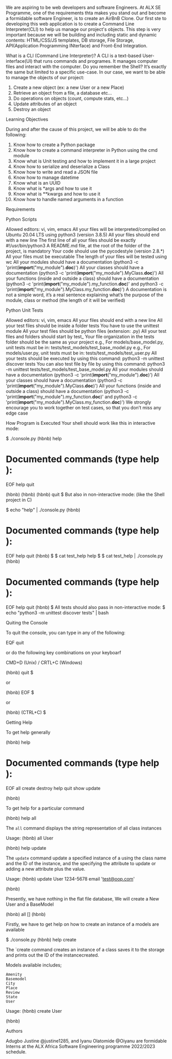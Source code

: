 We are aspiring to be web developers and software Engineers. At ALX SE Programme, one of the requirements thta makes you stand out and become a formidable software Engineer, is to create an AirBnB Clone. Our first ste to developing this web application is to create a Command Line Interpreter(CLI) to help us manage our project's objects. This step is very important because we will be building and including static and dynamic contents: HTML/CSS/JS templates, DB storage, File Storage, API(Application Programming INterface) and Front-End Integration.

What is a CLI (Command Line Interpreter)?
A CLI is a text-based User-interface(UI) that runs commands and programes. It manages computer files and interact with the computer. Do you remember the Shell? It’s exactly the same but limited to a specific use-case. In our case, we want to be able to manage the objects of our project:

1. Create a new object (ex: a new User or a new Place)
2. Retrieve an object from a file, a database etc…
3. Do operations on objects (count, compute stats, etc…)
4. Update attributes of an object
5. Destroy an object

Learning Objectives

During and after the cause of this project, we will be able to do the following:

1. Know how to create a Python package
2. Know how to create a command interpreter in Python using the cmd module
3. Know what is Unit testing and how to implement it in a large project
4. Know how to serialize and deserialize a Class
5. Know how to write and read a JSON file
6. Know how to manage datetime
7. Know what is an UUID
8. Know what is *args and how to use it
9. Know what is **kwargs and how to use it
10. Know how to handle named arguments in a function

Requirements

Python Scripts

Allowed editors: vi, vim, emacs
All your files will be interpreted/compiled on Ubuntu 20.04 LTS using python3 (version 3.8.5)
All your files should end with a new line
The first line of all your files should be exactly #!/usr/bin/python3
A README.md file, at the root of the folder of the project, is mandatory
Your code should use the pycodestyle (version 2.8.*)
All your files must be executable
The length of your files will be tested using wc
All your modules should have a documentation (python3 -c 'print(__import__("my_module").__doc__)')
All your classes should have a documentation (python3 -c 'print(__import__("my_module").MyClass.__doc__)')
All your functions (inside and outside a class) should have a documentation (python3 -c 'print(__import__("my_module").my_function.__doc__)' and python3 -c 'print(__import__("my_module").MyClass.my_function.__doc__)')
A documentation is not a simple word, it’s a real sentence explaining what’s the purpose of the module, class or method (the length of it will be verified)

Python Unit Tests

Allowed editors: vi, vim, emacs
All your files should end with a new line
All your test files should be inside a folder tests
You have to use the unittest module
All your test files should be python files (extension: .py)
All your test files and folders should start by test_
Your file organization in the tests folder should be the same as your project
e.g., For models/base_model.py, unit tests must be in: tests/test_models/test_base_model.py
e.g., For models/user.py, unit tests must be in: tests/test_models/test_user.py
All your tests should be executed by using this command: python3 -m unittest discover tests
You can also test file by file by using this command: python3 -m unittest tests/test_models/test_base_model.py
All your modules should have a documentation (python3 -c 'print(__import__("my_module").__doc__)')
All your classes should have a documentation (python3 -c 'print(__import__("my_module").MyClass.__doc__)')
All your functions (inside and outside a class) should have a documentation (python3 -c 'print(__import__("my_module").my_function.__doc__)' and python3 -c 'print(__import__("my_module").MyClass.my_function.__doc__)')
We strongly encourage you to work together on test cases, so that you don’t miss any edge case

How Program is Executed
Your shell should work like this in interactive mode:

$ ./console.py
(hbnb) help

Documented commands (type help <topic>):
========================================
EOF  help  quit

(hbnb) 
(hbnb) 
(hbnb) quit
$
But also in non-interactive mode: (like the Shell project in C)

$ echo "help" | ./console.py
(hbnb)

Documented commands (type help <topic>):
========================================
EOF  help  quit
(hbnb) 
$
$ cat test_help
help
$
$ cat test_help | ./console.py
(hbnb)

Documented commands (type help <topic>):
========================================
EOF  help  quit
(hbnb) 
$
All tests should also pass in non-interactive mode: $ echo "python3 -m unittest discover tests" | bash

Quiting the Console

To quit the console, you can type in any of the following:

EQF
quit

or do the following key combinations on your keyboarf

CMD+D (Unix) / CRTL+C (Windows)

(hbnb) quit
$

or

(hbnb) EOF
$

or

(hbnb) (CTRL+C)
$

Getting Help

To get help generally

(hbnb) help

Documented commands (type help <topic>):
========================================
EOF all create destroy help quit show update

(hbnb)

To get help for a particular command

(hbnb) help all

The `all` command displays the string representation of all class instances

Usage:
(hbnb) all User


(hbnb) help update

The `update` command update a specified instance of a using the class name and the ID of the instance, and the specifying the attribute to update or adding a new attribute plus the value.

Usage:
(hbnb) update User 1234-5678 email 'test@oop.com'

(hbnb)

Presently, we have nothing in the flat file database, We will create a New User and a BaseModel

(hbnb) all
[]
(hbnb)

Firstly, we have to get help on how to create an instance of a models are available

$ ./console.py
(hbnb) help create

The `create	 command creates an instance of a class saves it to the storage and prints out the ID of the instancecreated.

Models available includes;

	Amenity
	Basemodel
	City
	Place
	Review
	State
	User

Usage:
(hbnb) create User

(hbnb)


Authors

Adugbo Justine @justine1285, and Iyanu Olatomide @Oiyanu are formidable Interns at the ALX Africa Software Engineering programme 2022/2023 schedule.
